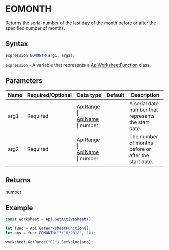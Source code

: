 # EOMONTH

Returns the serial number of the last day of the month before or after the specified number of months.

## Syntax

```javascript
expression.EOMONTH(arg1, arg2);
```

`expression` - A variable that represents a [ApiWorksheetFunction](../ApiWorksheetFunction.md) class.

## Parameters

| **Name** | **Required/Optional** | **Data type** | **Default** | **Description** |
| ------------- | ------------- | ------------- | ------------- | ------------- |
| arg1 | Required | [ApiRange](../../ApiRange/ApiRange.md) \| [ApiName](../../ApiName/ApiName.md) \| number |  | A serial date number that represents the start date. |
| arg2 | Required | [ApiRange](../../ApiRange/ApiRange.md) \| [ApiName](../../ApiName/ApiName.md) \| number |  | The number of months before or after the start date. |

## Returns

number

## Example



```javascript editor-
const worksheet = Api.GetActiveSheet();

let func = Api.GetWorksheetFunction();
let ans = func.EOMONTH("3/16/2018", 10); 

worksheet.GetRange("C1").SetValue(ans);

```
